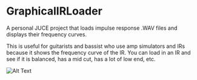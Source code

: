 # GraphicalIRLoader
A personal JUCE project that loads impulse response .WAV files and displays their frequency curves.

This is useful for guitarists and bassist who use amp simulators and IRs because it shows the frequency curve of the IR.  You can load in an IR and see if it is balanced, has a mid cut, has a lot of low end, etc.  

![Alt Text](https://media.giphy.com/media/kD5cQ2uVFMma8PSlFW/giphy.gif)
